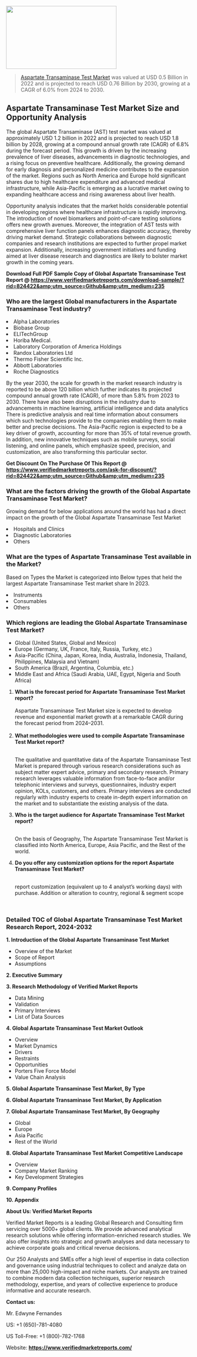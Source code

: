 <img src="https://ffe5etoiles.com/wp-content/uploads/2024/12/MST1-300x171.png" alt="" width="300" height="171" class="alignnone size-medium wp-image-20088" /><blockquote><p><p><a href="https://www.verifiedmarketreports.com/download-sample/?rid=824422&utm_source=Github&utm_medium=235" target="_blank">Aspartate Transaminase Test Market</a> was valued at USD 0.5 Billion in 2022 and is projected to reach USD 0.76 Billion by 2030, growing at a CAGR of 6.0% from 2024 to 2030.</p></blockquote><p><h2>Aspartate Transaminase Test Market Size and Opportunity Analysis</h2> <p>The global Aspartate Transaminase (AST) test market was valued at approximately USD 1.2 billion in 2022 and is projected to reach USD 1.8 billion by 2028, growing at a compound annual growth rate (CAGR) of 6.8% during the forecast period. This growth is driven by the increasing prevalence of liver diseases, advancements in diagnostic technologies, and a rising focus on preventive healthcare. Additionally, the growing demand for early diagnosis and personalized medicine contributes to the expansion of the market. Regions such as North America and Europe hold significant shares due to high healthcare expenditure and advanced medical infrastructure, while Asia-Pacific is emerging as a lucrative market owing to expanding healthcare access and rising awareness about liver health.</p> <p>Opportunity analysis indicates that the market holds considerable potential in developing regions where healthcare infrastructure is rapidly improving. The introduction of novel biomarkers and point-of-care testing solutions offers new growth avenues. Moreover, the integration of AST tests with comprehensive liver function panels enhances diagnostic accuracy, thereby driving market demand. Strategic collaborations between diagnostic companies and research institutions are expected to further propel market expansion. Additionally, increasing government initiatives and funding aimed at liver disease research and diagnostics are likely to bolster market growth in the coming years.</p> </p><p class=""><strong>Download Full PDF Sample Copy of Global Aspartate Transaminase Test Report @ <a href="https://www.verifiedmarketreports.com/download-sample/?rid=824422&amp;utm_source=Github&amp;utm_medium=235" target="_blank">https://www.verifiedmarketreports.com/download-sample/?rid=824422&amp;utm_source=Github&amp;utm_medium=235</a></strong></p><h3 id="" class="">Who are the largest Global manufacturers in the Aspartate Transaminase Test industry?</h3><p><li>Alpha Laboratories</li><li> Biobase Group</li><li> ELITechGroup</li><li> Horiba Medical.</li><li> Laboratory Corporation of America Holdings</li><li> Randox Laboratories Ltd</li><li> Thermo Fisher Scientific Inc.</li><li> Abbott Laboratories</li><li> Roche Diagnostics</li></p><div class=""><div class="" dir="" data-message-author-role="" data-message-id="" data-message-model-slug=""><div class=""><div class=""><div class=""><div class="" dir="" data-message-author-role="" data-message-id="" data-message-model-slug=""><div class=""><div class=""><p>By the year 2030, the scale for growth in the market research industry is reported to be above 120 billion which further indicates its projected compound annual growth rate (CAGR), of more than 5.8% from 2023 to 2030. There have also been disruptions in the industry due to advancements in machine learning, artificial intelligence and data analytics There is predictive analysis and real time information about consumers which such technologies provide to the companies enabling them to make better and precise decisions. The Asia-Pacific region is expected to be a key driver of growth, accounting for more than 35% of total revenue growth. In addition, new innovative techniques such as mobile surveys, social listening, and online panels, which emphasize speed, precision, and customization, are also transforming this particular sector.</p><p><strong>Get Discount On The Purchase Of This Report @&nbsp; <a href="https://www.verifiedmarketreports.com/ask-for-discount/?rid=824422&amp;utm_source=Github&amp;utm_medium=235" target="_blank">https://www.verifiedmarketreports.com/ask-for-discount/?rid=824422&amp;utm_source=Github&amp;utm_medium=235</a></strong></p></div></div></div></div></div></div></div></div><h3 id="" class="">What are the factors driving the growth of the Global Aspartate Transaminase Test Market?</h3><p id="" class="">Growing demand for below applications around the world has had a direct impact on the growth of the Global Aspartate Transaminase Test Market</p><p id="" class=""><li>Hospitals and Clinics</li><li> Diagnostic Laboratories</li><li> Others</li></p><h3 id="" class="">What are the types of Aspartate Transaminase Test available in the Market?</h3><p id="" class="">Based on Types the Market is categorized into Below types that held the largest Aspartate Transaminase Test market share In 2023.</p><p id="" class=""><li>Instruments</li><li> Consumables</li><li> Others</li></p><h3 id="" class="">Which regions are leading the Global Aspartate Transaminase Test Market?</h3><ul><li>Global (United States, Global and Mexico)</li><li>Europe (Germany, UK, France, Italy, Russia, Turkey, etc.)</li><li>Asia-Pacific (China, Japan, Korea, India, Australia, Indonesia, Thailand, Philippines, Malaysia and Vietnam)</li><li>South America (Brazil, Argentina, Columbia, etc.)</li><li>Middle East and Africa (Saudi Arabia, UAE, Egypt, Nigeria and South Africa)</li></ul><p><ol><li><strong>What is the forecast period for Aspartate Transaminase Test Market report?<br /></strong><br /><span data-sheets-root="1" data-sheets-value="{&quot;1&quot;:2,&quot;2&quot;:&quot;XXXX size is expected to develop revenue and exponential market growth at a remarkable CAGR during the forecast period from 2024&ndash;2030.&quot;}" data-sheets-userformat="{&quot;2&quot;:12674,&quot;4&quot;:{&quot;1&quot;:2,&quot;2&quot;:16776960},&quot;10&quot;:2,&quot;11&quot;:0,&quot;15&quot;:&quot;Arial&quot;,&quot;16&quot;:12}">Aspartate Transaminase Test Market size is expected to develop revenue and exponential market growth at a remarkable CAGR during the forecast period from 2024&ndash;2031.</span><br /><br /></li><li><strong>What methodologies were used to compile Aspartate Transaminase Test Market report?<br /><br /></strong><p>The qualitative and quantitative data of the&nbsp;Aspartate Transaminase Test Market is prepared through various research considerations such as subject matter expert advice, primary and secondary research. Primary research leverages valuable information from face-to-face and/or telephonic interviews and surveys, questionnaires, industry expert opinion, KOLs, customers, and others. Primary interviews are conducted regularly with industry experts to create in-depth expert information on the market and to substantiate the existing analysis of the data.&nbsp;</p></li><li><strong>Who is the target audience for Aspartate Transaminase Test Market report?<br /><br /></strong><p>On the basis of Geography, The&nbsp;Aspartate Transaminase Test Market is classified into North America, Europe, Asia Pacific, and the Rest of the world.</p></li><li><strong>Do you offer any customization options for the report Aspartate Transaminase Test Market?<br /><br /></strong><p>report customization (equivalent up to 4 analyst&rsquo;s working days) with purchase. Addition or alteration to country, regional &amp; segment scope</p><p>&nbsp;</p></li></ol></p><h3 id="" class="">Detailed TOC of Global Aspartate Transaminase Test Market Research Report, 2024-2032</h3><p id="" class=""><strong>1. Introduction of the Global Aspartate Transaminase Test Market</strong></p><ul><li>Overview of the Market</li><li>Scope of Report</li><li>Assumptions</li></ul><p id="" class=""><strong>2. Executive Summary</strong></p><p id="" class=""><strong>3. Research Methodology of&nbsp;Verified Market Reports</strong></p><ul><li>Data Mining</li><li>Validation</li><li>Primary Interviews</li><li>List of Data Sources</li></ul><p id="" class=""><strong>4. Global Aspartate Transaminase Test Market Outlook</strong></p><ul><li>Overview</li><li>Market Dynamics</li><li>Drivers</li><li>Restraints</li><li>Opportunities</li><li>Porters Five Force Model</li><li>Value Chain Analysis</li></ul><p id="" class=""><strong>5. Global Aspartate Transaminase Test Market, By&nbsp;Type</strong></p><p id="" class=""><strong>6. Global Aspartate Transaminase Test Market, By Application</strong></p><p id="" class=""><strong>7. Global Aspartate Transaminase Test Market, By Geography</strong></p><ul><li>Global</li><li>Europe</li><li>Asia Pacific</li><li>Rest of the World</li></ul><p id="" class=""><strong>8. Global Aspartate Transaminase Test Market Competitive Landscape</strong></p><ul><li>Overview</li><li>Company Market Ranking</li><li>Key Development Strategies</li></ul><p id="" class=""><strong>9. Company Profiles</strong></p><p id="" class=""><strong>10. Appendix</strong></p><p id="" class=""><strong>About Us: Verified Market Reports</strong></p><p id="" class="">Verified Market Reports is a leading Global Research and Consulting firm servicing over 5000+ global clients. We provide advanced analytical research solutions while offering information-enriched research studies. We also offer insights into strategic and growth analyses and data necessary to achieve corporate goals and critical revenue decisions.</p><p id="" class="">Our 250 Analysts and SMEs offer a high level of expertise in data collection and governance using industrial techniques to collect and analyze data on more than 25,000 high-impact and niche markets. Our analysts are trained to combine modern data collection techniques, superior research methodology, expertise, and years of collective experience to produce informative and accurate research.</p><p id="" class=""><strong>Contact us:</strong></p><p id="" class="">Mr. Edwyne Fernandes</p><p id="" class="">US: +1 (650)-781-4080</p><p id="" class="">US Toll-Free: +1 (800)-782-1768</p><p id="" class="">Website: <a target="" data-test-app-aware-link=""><strong>https://www.verifiedmarketreports.com/</strong></a></p>

